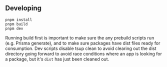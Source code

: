 ## Developing
  ```
  pnpm install
  pnpm build
  pnpm dev
  ```
  Running build first is important to make sure the any prebuild scripts run (e.g. Prisma generate), and to make sure packages have dist files ready for consumption. Dev scripts disable tsup clean to avoid clearing out the dist directory going forward to avoid race conditions where an app is looking for a package, but it's `dist` has just been cleaned out.